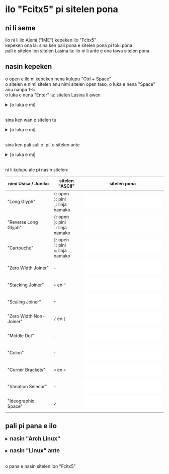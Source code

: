 # ilo "Fcitx5" pi sitelen pona

## ni li seme

ilo ni li ilo Ajemi ("IME") kepeken ilo "Fcitx5" <br>
kepeken ona la: sina ken pali pona e sitelen pona pi toki pona <br>
pali e sitelen lon sitelen Lasina la: ilo ni li ante e ona tawa sitelen pona

## nasin kepeken

o open e ilo ni kepeken nena kulupu "Ctrl + Space" <br>
o sitelen e nimi sitelen anu nimi sitelen open taso, o luka e nena "Space" anu nanpa 1-5 <br>
o luka e nena "Enter" la: sitelen Lasina li awen

<details>
<summary>[o luka e mi]</summary>

![Demo](./assets/demo-1.webp)

</details><br>

sina ken wan e sitelen tu

<details><summary>[o luka e mi]</summary>

![Demo](./assets/demo-2.webp)

</details><br>

sina ken pali suli e 'pi' e sitelen ante

<details><summary>[o luka e mi]</summary>

![Demo](./assets/demo-3.webp)

</details><br>

ni li kulupu ale pi nasin sitelen:

| nimi Usisa / Juniko     | sitelen "ASCII"                                 | sitelen pona                                         |
|-------------------------|-------------------------------------------------|------------------------------------------------------|
| "Long Glyph"            | `(`: open <br> `)`: pini <br> `_`: linja namako | ![](./assets/sitelen_pona/long-glyph.svg)            |
| "Reverse Long Glyph"    | `{`: open <br> `}`: pini <br> `_`: linja namako | ![](./assets/sitelen_pona/reverse-long-glyph.svg)    |
| "Cartouche"             | `[`: open <br> `]`: pini <br> `=`: linja namako | ![](./assets/sitelen_pona/cartouche.svg)             |
| "Zero Width Joiner"     | `-`                                             | ![](./assets/sitelen_pona/zero-width-joiner.svg)     |
| "Stacking Joiner"       | `+` en `^`                                      | ![](./assets/sitelen_pona/stacking-joiner.svg)       |
| "Scaling Joiner"        | `*`                                             | ![](./assets/sitelen_pona/scaling-joiner.svg)        |
| "Zero Width Non-Joiner" | `/` en `\|`                                     | ![](./assets/sitelen_pona/zero-width-non-joiner.svg) |
| "Middle Dot"            | `.`                                             | ![](./assets/sitelen_pona/middle-dot.svg)            |
| "Colon"                 | `:`                                             | ![](./assets/sitelen_pona/colon.svg)                 |
| "Corner Brackets"       | `<` en `>`                                      | ![](./assets/sitelen_pona/corner-brackets.svg)       |
| "Variation Selecor"     | `~`                                             | ![](./assets/sitelen_pona/variation-selector.svg)    |
| "Ideographic Space"     | `z`                                             | ![](./assets/sitelen_pona/ideographic-space.svg)     |


## pali pi pana e ilo

<details>
<summary><span style="font-size: 1.25em; font-weight: bold;">nasin "Arch Linux"</span></summary>

o kepeken poki `fcitx5-sitelen-pona` tan poki tomo "[Arch User Repository](https://aur.archlinux.org/packages/fcitx5-sitelen-pona)" sama ni:
```
yay -S fcitx5-sitelen-pona
```

anu kepeken yay ala sama ni:
```
git clone https://aur.archlinux.org/fcitx5-sitelen-pona.git
cd fcitx5-sitelen-pona
makepkg -si
```

</details><br>

<details>
<summary><span style="font-size: 1.25em; font-weight: bold;">nasin "Linux" ante</span></summary>

ilo ni li wile e ilo ante <br>
ona li `libime` (tawa pali pi lipu ".dict" taso) li `fcitx5-chinese-addons` li `fcitx5` (sina awen sona)

o pana e ilo ante <br>
o pali sama e poki "Git" ni <br>
o open e lipu "install.sh" <br>
o kepeken nasin "Sudo" la: o pana e ilo tawa jan ale pi ilo sona ni <br>
sama ni:
```
git clone https://github.com/Toastberries/fcitx5-sitelen-pona.git
cd fcitx5-sitelen-pona
sudo ./install.sh
```

</details><br>

o pana e nasin sitelen lon "Fcitx5"
